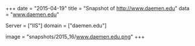
+++
date = "2015-04-19"
title = "Snapshot of http://www.daemen.edu"
data = "www.daemen.edu"

Server = ["IIS"]
domain = ["daemen.edu"]

  image = "snapshots/2015_16/www.daemen.edu.png"
+++
#
